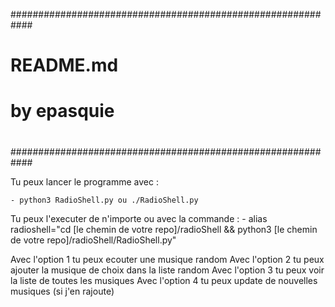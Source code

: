 ############################################################
#                                                          #
#                        README.md                         # 
#                                                          #
#                                                          #
#                                       by epasquie        #
#                                                          #
############################################################

Tu peux lancer le programme avec :

    - python3 RadioShell.py ou ./RadioShell.py

Tu peux l'executer de n'importe ou avec la commande :
    - alias radioshell="cd [le chemin de votre repo]/radioShell && python3 [le chemin de votre repo]/radioShell/RadioShell.py"

Avec l'option 1 tu peux ecouter une musique random
Avec l'option 2 tu peux ajouter la musique de choix dans la liste random
Avec l'option 3 tu peux voir la liste de toutes les musiques
Avec l'option 4 tu peux update de nouvelles musiques (si j'en rajoute)